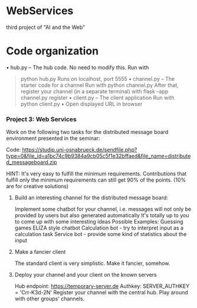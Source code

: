 # WebServices
third project of "AI and the Web"

# Code organization
• hub.py – The hub code. No need to modify this.
Run with
> python hub.py
Runs on localhost, port 5555
• channel.py – The starter code for a channel
 Run with
> python channel.py
 After that, register your channel (in a separate terminal) with
> flask –app channel.py register
• client.py – The client application
 Run with
> python client.py
• Open displayed URL in browser

### Project 3: Web Services

Work on the following two tasks for the distributed message board environment presented in the seminar:

Code: https://studip.uni-osnabrueck.de/sendfile.php?type=0&file_id=a1bc74c9b9384a9cb05c5f1e32bffaed&file_name=distributed_messageboard.zip

HINT: It's very easy to fulfill the minimum requirements. Contributions that fulfill only the minimum requirements can still get 90% of the points. (10% are for creative solutions)

 

1. Build an interesting channel for the distributed message board:

    Implement some chatbot for your channel, i.e. messages will not only be provided by users but also generated automatically
    It's totally up to you to come up with some interesting ideas
    Possible Examples:
        Guessing games
        ELIZA style chatbot
        Calculation bot - try to interpret input as a calculation task
        Service bot - provide some kind of statistics about the input


2. Make a fancier client

    The standard client is very simplistic. Make it fancier, somehow.

 

3. Deploy your channel and your client on the known servers

    Hub endpoint: https://temporary-server.de
    Authkey: SERVER_AUTHKEY = 'Crr-K3d-2N'
    Register your channel with the central hub.
    Play around with other groups' channels.
